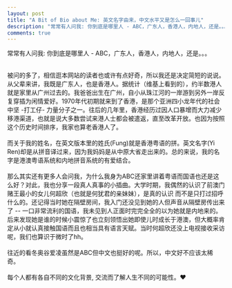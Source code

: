 ```yaml
---
layout: post
title: "A Bit of Bio about Me: 英文名字由来，中文水平又是怎么一回事儿"
description: "常常有人问我: 你到底是哪里人 - ABC，广东人，香港人，内地人，还是。。。"
comments: true
---
```



常常有人问我: 你到底是哪里人 - ABC，广东人，香港人，内地人，还是。。。

<br>
被问的多了，相信逛本网站的读者也或许有点好奇，所以我还是决定简短的说说。从父辈来讲，我既是广东人，也是香港人。据统计（维基上看到的），约半数港人就是家里从广州过去的。我爸爸出生在广州，自小从珠江河的一岸游到另外一岸反复穿插为闲情爱好。1970年代初期就来到了香港，是那个亚洲四小龙年代的社会中坚 -打工仔- 力量分子之一。往后的几年里，香港经历过因人口暴增而大力减少移港渠道，也就是说大多数尝试来港人士都会被遣返，直至改革开放。也因为按照这个历史时间排序，我家也算老香港人了。
<br/>

<br>
而关于我的姓名，在英文版本里的姓氏(Fung)就是香港粤语的拼。英文名字(Yi Ren)却是从拼音译过来，因为我妈妈是从中原大省走出来的。总的来说，我的名字是港澳粤语系统和内地拼音系统的有爱结合。
<br/>

<br>
那么其实还有更多人会问我，为什么我身为ABC还家里讲着粤语而国语也还是这么好？对此，我也分享一段真人真事的小插曲。大学时期，我偶然的认识了前澳门赌王最小的女儿何超欣（也就是何犹君的亲妹妹），是真的认识 而不是只打过招呼什么的。还记得当时她在隔壁房间，我入门还没见到她的人但声音从隔壁房传出来了 -- 一口非常流利的国语，我未见到人正面时完完全全的以为她就是内地来的。后来发现她是谁的时候小震惊了也立刻领悟出她即使儿时成长于港澳，但大概率肯定从小就认真接触国语而且也相当具有语言天赋。当时何超欣还没上电视接收采访呢，我们也算识于微时了hh。
<br/>

<br>
往近的看冬奥谷爱凌虽然是ABC但中文也挺好的呢。所以，中文好不应该太稀奇。
<br/>

<br>
每个人都有各自不同的文化背景, 交流而了解人生不同的可能性。❤
<br/>
